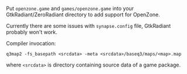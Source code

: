 Put `openzone.game` and `games/openzone.game` into your GtkRadiant/ZeroRadiant directory to add
support for OpenZone.

Currently there are some issues with `synapse.config` file, GtkRadiant probably won't work.

Compiler invocation:

    q3map2 -fs_basepath <srcdata> -meta <srcdata>/baseq3/maps/<map>.map

where `<srcdata>` is directory containing source data of a game package.
